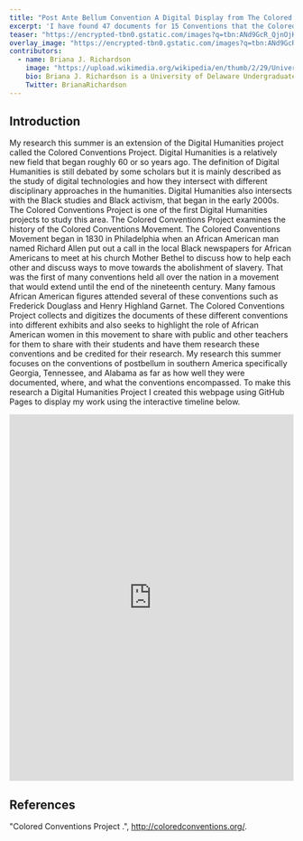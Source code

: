 ```yaml
---
title: "Post Ante Bellum Convention A Digital Display from The Colored Conventions Project"
excerpt: 'I have found 47 documents for 15 Conventions that the Colored Conventions Project very little if any documents on.'
teaser: "https://encrypted-tbn0.gstatic.com/images?q=tbn:ANd9GcR_QjnOjKkFcIwBUAE3n7Y_uiFCyxIfPBzEs31T0gy0CiUGQktv"
overlay_image: "https://encrypted-tbn0.gstatic.com/images?q=tbn:ANd9GcR_QjnOjKkFcIwBUAE3n7Y_uiFCyxIfPBzEs31T0gy0CiUGQktv"
contributors:
  - name: Briana J. Richardson
    image: "https://upload.wikimedia.org/wikipedia/en/thumb/2/29/University_of_Delaware_Seal.svg/1200px-University_of_Delaware_Seal.svg.png"
    bio: Briana J. Richardson is a University of Delaware Undergraduate student graduating with a degree in Africana Studies with a Concentration in Social Studies Education. She will be teaching Special Education in Las Vegas, Nevada. 
    Twitter: BrianaRichardson
---
```

## Introduction

My research this summer is an extension of the Digital Humanities project called the Colored Conventions Project. Digital Humanities is a relatively new field that began roughly 60 or so years ago. The definition of Digital Humanities is still debated by some scholars but it is mainly described as the study of digital technologies and how they intersect with different disciplinary approaches in the humanities. Digital Humanities also intersects with the Black studies and Black activism, that began in the early 2000s.
The Colored Conventions Project is one of the first Digital Humanities projects to study this area. The Colored Conventions Project examines the history of  the Colored Conventions Movement. The Colored Conventions Movement began in 1830 in Philadelphia when an African American man named Richard Allen put out a call in the local Black newspapers for African Americans to meet at his church Mother Bethel to discuss how to help each other and discuss ways to move towards the abolishment of slavery. That was the first of many conventions held all over the nation in a movement that would extend until the end of the nineteenth century. Many famous African American figures attended several of these conventions such as Frederick Douglass and Henry Highland Garnet. The Colored Conventions Project collects and digitizes the documents of these different conventions into different exhibits and also seeks to highlight the role of African American women in this movement to share with public and other teachers for them to share with their students and have them research these conventions and be credited for their research. My research this summer focuses on the conventions of postbellum in southern America specifically Georgia, Tennessee, and Alabama as far as how well they were documented, where, and what the conventions encompassed. To make this research a Digital Humanities Project I created this webpage using GitHub Pages to display my work using the interactive timeline below.

<iframe src='https://cdn.knightlab.com/libs/timeline3/latest/embed/index.html?source=14TvH4dIiqCB7FYndStOLj2yTPf-lXNeeVJanjLmG7Sw&font=Default&lang=en&initial_zoom=2&height=650' width='100%' height='650' webkitallowfullscreen mozallowfullscreen allowfullscreen frameborder='0'></iframe>






## References
"Colored Conventions Project
.", http://coloredconventions.org/.
